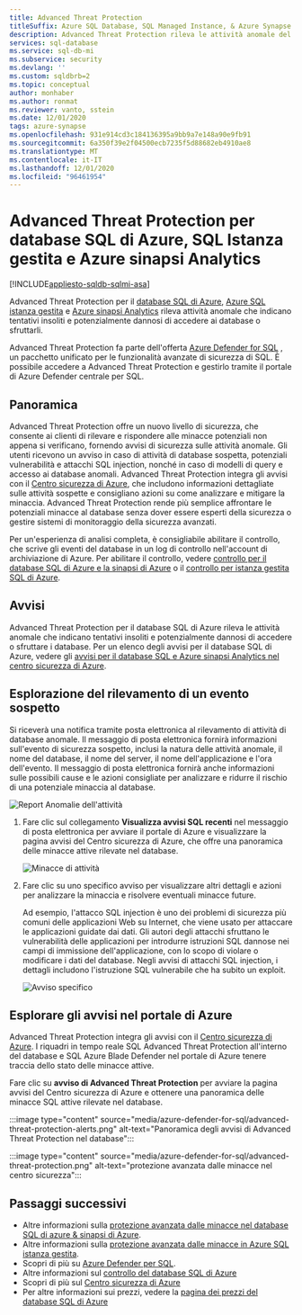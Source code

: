 ```yaml
---
title: Advanced Threat Protection
titleSuffix: Azure SQL Database, SQL Managed Instance, & Azure Synapse Analytics
description: Advanced Threat Protection rileva le attività anomale del database che indicano potenziali minacce alla sicurezza nel database SQL di Azure, Azure SQL Istanza gestita e Azure sinapsi Analytics.
services: sql-database
ms.service: sql-db-mi
ms.subservice: security
ms.devlang: ''
ms.custom: sqldbrb=2
ms.topic: conceptual
author: monhaber
ms.author: ronmat
ms.reviewer: vanto, sstein
ms.date: 12/01/2020
tags: azure-synapse
ms.openlocfilehash: 931e914cd3c184136395a9bb9a7e148a90e9fb91
ms.sourcegitcommit: 6a350f39e2f04500ecb7235f5d88682eb4910ae8
ms.translationtype: MT
ms.contentlocale: it-IT
ms.lasthandoff: 12/01/2020
ms.locfileid: "96461954"
---
```

# <a name="advanced-threat-protection-for-azure-sql-database-sql-managed-instance-and-azure-synapse-analytics"></a>Advanced Threat Protection per database SQL di Azure, SQL Istanza gestita e Azure sinapsi Analytics
[!INCLUDE[appliesto-sqldb-sqlmi-asa](../includes/appliesto-sqldb-sqlmi-asa.md)]

Advanced Threat Protection per il [database SQL di Azure](sql-database-paas-overview.md), [Azure SQL istanza gestita](../managed-instance/sql-managed-instance-paas-overview.md) e [Azure sinapsi Analytics](../../synapse-analytics/sql-data-warehouse/sql-data-warehouse-overview-what-is.md) rileva attività anomale che indicano tentativi insoliti e potenzialmente dannosi di accedere ai database o sfruttarli.

Advanced Threat Protection fa parte dell'offerta [Azure Defender for SQL](azure-defender-for-sql.md) , un pacchetto unificato per le funzionalità avanzate di sicurezza di SQL. È possibile accedere a Advanced Threat Protection e gestirlo tramite il portale di Azure Defender centrale per SQL.

## <a name="overview"></a>Panoramica

Advanced Threat Protection offre un nuovo livello di sicurezza, che consente ai clienti di rilevare e rispondere alle minacce potenziali non appena si verificano, fornendo avvisi di sicurezza sulle attività anomale. Gli utenti ricevono un avviso in caso di attività di database sospetta, potenziali vulnerabilità e attacchi SQL injection, nonché in caso di modelli di query e accesso ai database anomali. Advanced Threat Protection integra gli avvisi con il [Centro sicurezza di Azure](https://azure.microsoft.com/services/security-center/), che includono informazioni dettagliate sulle attività sospette e consigliano azioni su come analizzare e mitigare la minaccia. Advanced Threat Protection rende più semplice affrontare le potenziali minacce al database senza dover essere esperti della sicurezza o gestire sistemi di monitoraggio della sicurezza avanzati.

Per un'esperienza di analisi completa, è consigliabile abilitare il controllo, che scrive gli eventi del database in un log di controllo nell'account di archiviazione di Azure.  Per abilitare il controllo, vedere [controllo per il database SQL di Azure e la sinapsi di Azure](../../azure-sql/database/auditing-overview.md) o il [controllo per istanza gestita SQL di Azure](../managed-instance/auditing-configure.md).

## <a name="alerts"></a>Avvisi

Advanced Threat Protection per il database SQL di Azure rileva le attività anomale che indicano tentativi insoliti e potenzialmente dannosi di accedere o sfruttare i database. Per un elenco degli avvisi per il database SQL di Azure, vedere gli [avvisi per il database SQL e Azure sinapsi Analytics nel centro sicurezza di Azure](../../security-center/alerts-reference.md#alerts-sql-db-and-warehouse).

## <a name="explore-detection-of-a-suspicious-event"></a>Esplorazione del rilevamento di un evento sospetto

Si riceverà una notifica tramite posta elettronica al rilevamento di attività di database anomale. Il messaggio di posta elettronica fornirà informazioni sull'evento di sicurezza sospetto, inclusi la natura delle attività anomale, il nome del database, il nome del server, il nome dell'applicazione e l'ora dell'evento. Il messaggio di posta elettronica fornirà anche informazioni sulle possibili cause e le azioni consigliate per analizzare e ridurre il rischio di una potenziale minaccia al database.

![Report Anomalie dell'attività](./media/threat-detection-overview/anomalous_activity_report.png)

1. Fare clic sul collegamento **Visualizza avvisi SQL recenti** nel messaggio di posta elettronica per avviare il portale di Azure e visualizzare la pagina avvisi del Centro sicurezza di Azure, che offre una panoramica delle minacce attive rilevate nel database.

   ![Minacce di attività](./media/threat-detection-overview/active_threats.png)

1. Fare clic su uno specifico avviso per visualizzare altri dettagli e azioni per analizzare la minaccia e risolvere eventuali minacce future.

   Ad esempio, l'attacco SQL injection è uno dei problemi di sicurezza più comuni delle applicazioni Web su Internet, che viene usato per attaccare le applicazioni guidate dai dati. Gli autori degli attacchi sfruttano le vulnerabilità delle applicazioni per introdurre istruzioni SQL dannose nei campi di immissione dell'applicazione, con lo scopo di violare o modificare i dati del database. Negli avvisi di attacchi SQL injection, i dettagli includono l'istruzione SQL vulnerabile che ha subito un exploit.

   ![Avviso specifico](./media/threat-detection-overview/specific_alert.png)

## <a name="explore-alerts-in-the-azure-portal"></a>Esplorare gli avvisi nel portale di Azure

Advanced Threat Protection integra gli avvisi con il [Centro sicurezza di Azure](https://azure.microsoft.com/services/security-center/). I riquadri in tempo reale SQL Advanced Threat Protection all'interno del database e SQL Azure Blade Defender nel portale di Azure tenere traccia dello stato delle minacce attive.

Fare clic su **avviso di Advanced Threat Protection** per avviare la pagina avvisi del Centro sicurezza di Azure e ottenere una panoramica delle minacce SQL attive rilevate nel database.

:::image type="content" source="media/azure-defender-for-sql/advanced-threat-protection-alerts.png" alt-text="Panoramica degli avvisi di Advanced Threat Protection nel database":::

:::image type="content" source="media/azure-defender-for-sql/advanced-threat-protection.png" alt-text="protezione avanzata dalle minacce nel centro sicurezza":::

## <a name="next-steps"></a>Passaggi successivi

- Altre informazioni sulla [protezione avanzata dalle minacce nel database SQL di azure & sinapsi di Azure](threat-detection-configure.md).
- Altre informazioni sulla [protezione avanzata dalle minacce in Azure SQL istanza gestita](../managed-instance/threat-detection-configure.md).
- Scopri di più su [Azure Defender per SQL](azure-defender-for-sql.md).
- Altre informazioni sul [controllo del database SQL di Azure](../../azure-sql/database/auditing-overview.md)
- Scopri di più sul [Centro sicurezza di Azure](../../security-center/security-center-introduction.md)
- Per altre informazioni sui prezzi, vedere la [pagina dei prezzi del database SQL di Azure](https://azure.microsoft.com/pricing/details/sql-database/)
